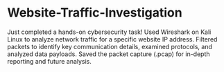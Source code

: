 # Website-Traffic-Investigation
Just completed a hands-on cybersecurity task! Used Wireshark on Kali Linux to analyze network traffic for a specific website IP address. Filtered packets to identify key communication details, examined protocols, and analyzed data payloads. Saved the packet capture (.pcap) for in-depth reporting and future analysis.
